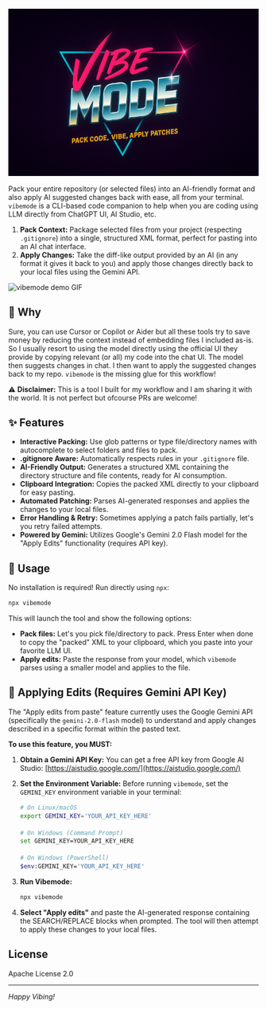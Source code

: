 ![logo](./logo.png)

Pack your entire repository (or selected files) into an AI-friendly format and also apply AI suggested changes back with ease, all from your terminal. 
`vibemode` is a CLI-based code companion to help when you are coding using LLM directly from ChatGPT UI, AI Studio, etc.

1.  **Pack Context:** Package selected files from your project (respecting `.gitignore`) into a single, structured XML format, perfect for pasting into an AI chat interface.
2.  **Apply Changes:** Take the diff-like output provided by an AI (in any format it gives it back to you) and apply those changes directly back to your local files using the Gemini API.

![vibemode demo GIF](./preview.gif)


## 🤔 Why

Sure, you can use Cursor or Copilot or Aider but all these tools try to save money by reducing the context instead of embedding files I included as-is. 
So I usually resort to using the model directly using the official UI they provide by copying relevant (or all) my code into the chat UI.
The model then suggests changes in chat. I then want to apply the suggested changes back to my repo. `vibemode` is the missing glue for this workflow!

⚠️ **Disclaimer:** This is a tool I built for my workflow and I am sharing it with the world. It is not perfect but ofcourse PRs are welcome!

## ✨ Features

*   **Interactive Packing:** Use glob patterns or type file/directory names with autocomplete to select folders and files to pack.
*   **.gitignore Aware:** Automatically respects rules in your `.gitignore` file.
*   **AI-Friendly Output:** Generates a structured XML containing the directory structure and file contents, ready for AI consumption.
*   **Clipboard Integration:** Copies the packed XML directly to your clipboard for easy pasting.
*   **Automated Patching:** Parses AI-generated responses and applies the changes to your local files.
*   **Error Handling & Retry:** Sometimes applying a patch fails partially, let's you retry failed attempts.
*   **Powered by Gemini:** Utilizes Google's Gemini 2.0 Flash model for the "Apply Edits" functionality (requires API key).

## 🚀 Usage

No installation is required! Run directly using `npx`:

```bash
npx vibemode
```

This will launch the tool and show the following options:

*   **Pack files:** Let's you pick file/directory to pack. Press Enter when done to copy the "packed" XML to your clipboard, which you paste into your favorite LLM UI.
*   **Apply edits:** Paste the response from your model, which `vibemode` parses using a smaller model and applies to the file.

## 🔧 Applying Edits (Requires Gemini API Key)

The "Apply edits from paste" feature currently uses the Google Gemini API (specifically the `gemini-2.0-flash` model) to understand and apply changes described in a specific format within the pasted text.

**To use this feature, you MUST:**

1.  **Obtain a Gemini API Key:** You can get a free API key from Google AI Studio: [https://aistudio.google.com/](https://aistudio.google.com/)
2.  **Set the Environment Variable:** Before running `vibemode`, set the `GEMINI_KEY` environment variable in your terminal:

    ```bash
    # On Linux/macOS
    export GEMINI_KEY='YOUR_API_KEY_HERE'

    # On Windows (Command Prompt)
    set GEMINI_KEY=YOUR_API_KEY_HERE

    # On Windows (PowerShell)
    $env:GEMINI_KEY='YOUR_API_KEY_HERE'
    ```
3.  **Run Vibemode:**
    ```bash
    npx vibemode
    ```
4.  **Select "Apply edits"** and paste the AI-generated response containing the SEARCH/REPLACE blocks when prompted. The tool will then attempt to apply these changes to your local files.

## License

Apache License 2.0

---

*Happy Vibing!*
